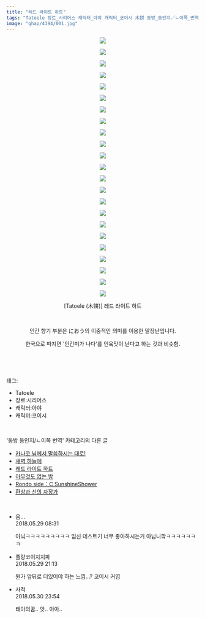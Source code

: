 ```yaml
---
title: "레드 라이트 하트"
tags: "Tatoele 장르_시리어스 캐릭터_아야 캐릭터_코이시 木餅 동방_동인지／ㄴ이쪽_번역"
image: "ghap/4394/001.jpg"
---
```

<div class="article">
<p style="text-align: center; clear: none; float: none;"><img src="{{ site.nasurl }}/ghap/4394/001.jpg"/></p>
<p style="text-align: center; clear: none; float: none;"><img src="{{ site.nasurl }}/ghap/4394/002.jpg"/></p>
<p style="text-align: center; clear: none; float: none;"><img src="{{ site.nasurl }}/ghap/4394/003.jpg"/></p>
<p style="text-align: center; clear: none; float: none;"><img src="{{ site.nasurl }}/ghap/4394/004.jpg"/></p>
<p style="text-align: center; clear: none; float: none;"><img src="{{ site.nasurl }}/ghap/4394/005.jpg"/></p>
<p style="text-align: center; clear: none; float: none;"><img src="{{ site.nasurl }}/ghap/4394/006.jpg"/></p>
<p style="text-align: center; clear: none; float: none;"><img src="{{ site.nasurl }}/ghap/4394/007.jpg"/></p>
<p style="text-align: center; clear: none; float: none;"><img src="{{ site.nasurl }}/ghap/4394/008.jpg"/></p>
<p style="text-align: center; clear: none; float: none;"><img src="{{ site.nasurl }}/ghap/4394/009.jpg"/></p>
<p style="text-align: center; clear: none; float: none;"><img src="{{ site.nasurl }}/ghap/4394/010.jpg"/></p>
<p style="text-align: center; clear: none; float: none;"><img src="{{ site.nasurl }}/ghap/4394/011.jpg"/></p>
<p style="text-align: center; clear: none; float: none;"><img src="{{ site.nasurl }}/ghap/4394/012.jpg"/></p>
<p style="text-align: center; clear: none; float: none;"><img src="{{ site.nasurl }}/ghap/4394/013.jpg"/></p>
<p style="text-align: center; clear: none; float: none;"><img src="{{ site.nasurl }}/ghap/4394/014.jpg"/></p>
<p style="text-align: center; clear: none; float: none;"><img src="{{ site.nasurl }}/ghap/4394/015.jpg"/></p>
<p style="text-align: center; clear: none; float: none;"><img src="{{ site.nasurl }}/ghap/4394/016.jpg"/></p>
<p style="text-align: center; clear: none; float: none;"><img src="{{ site.nasurl }}/ghap/4394/017.jpg"/></p>
<p style="text-align: center; clear: none; float: none;"><img src="{{ site.nasurl }}/ghap/4394/018.jpg"/></p>
<p style="text-align: center; clear: none; float: none;"><img src="{{ site.nasurl }}/ghap/4394/019.jpg"/></p>
<p style="text-align: center; clear: none; float: none;"><img src="{{ site.nasurl }}/ghap/4394/020.jpg"/></p>
<p style="text-align: center; clear: none; float: none;"><img src="{{ site.nasurl }}/ghap/4394/021.jpg"/></p>
<p style="text-align: center; clear: none; float: none;"><img src="{{ site.nasurl }}/ghap/4394/022.jpg"/></p>
<p style="text-align: center; clear: none; float: none;"><img src="{{ site.nasurl }}/ghap/4394/023.jpg"/></p>
<p style="text-align: center; clear: none; float: none;">[Tatoele (木餅)] 레드 라이트 하트</p>
<p style="text-align: center; clear: none; float: none;"><br/></p>
<p style="text-align: center; clear: none; float: none;">인간 향기 부분은 におう의 이중적인 의미를 이용한 말장난입니다.</p>
<p style="text-align: center; clear: none; float: none;">한국으로 따지면 '인간미가 나다'를 인육맛이 난다고 하는 것과 비슷함.</p>
<p><br/></p>
</div><br/>
<div class="tagTrail">
<p>태그: </p>
<ul>
<li>Tatoele</li>
<li>장르:시리어스</li>
<li>캐릭터:아야</li>
<li>캐릭터:코이시</li>
</ul>
</div><br/>
<div class="another">
<p>'동방 동인지/ㄴ이쪽 번역' 카테고리의 다른 글</p>
<ul>
<li><a href="/2018-06-03-ghap_4396">카나코 님께서 말씀하시는 대로!</a></li>
<li><a href="/2018-06-01-ghap_4395">새벽 하늘에</a></li>
<li><a href="/2018-05-29-ghap_4394">레드 라이트 하트</a></li>
<li><a href="/2018-05-28-ghap_4391">아무것도 없는 밤</a></li>
<li><a href="/2018-05-26-ghap_4382">Rondo side：C SunshineShower</a></li>
<li><a href="/2018-05-22-ghap_4380">환상과 신의 자장가</a></li>
</ul>
</div><br/>
<div class="cb_module cb_fluid">
<div class="cb_wrt cb_profile">
<div class="comment">
<ul>
<li class="cb_thumb_off" id="comment15263244">
<div class="cb_comment_area">
<div class="cb_info_area">
<div class="cb_section">
<span class="cb_nick_name">음...</span>
</div>
<div class="cb_section">
<span class="cb_date">2018.05.29 08:31 </span>
</div>
</div>
<div class="cb_dsc_comment">
<p class="cb_dsc">
											아닠ㅋㅋㅋㅋㅋㅋㅋㅋㅋ 임신 테스트기 너무 좋아하시는거 아닙니깤ㅋㅋㅋㅋㅋㅋㅋ
										</p>
</div>
</div></li>
<li class="cb_thumb_off" id="comment15263557">
<div class="cb_comment_area">
<div class="cb_info_area">
<div class="cb_section">
<span class="cb_nick_name">플랑코이지지파</span>
</div>
<div class="cb_section">
<span class="cb_date">2018.05.29 21:13 </span>
</div>
</div>
<div class="cb_dsc_comment">
<p class="cb_dsc">
											뭔가 앞뒤로 더있어야 하는 느낌...?  코이시 커엽
										</p>
</div>
</div></li>
<li class="cb_thumb_off" id="comment15264318">
<div class="cb_comment_area">
<div class="cb_info_area">
<div class="cb_section">
<span class="cb_nick_name">사적</span>
</div>
<div class="cb_section">
<span class="cb_date">2018.05.30 23:54 </span>
</div>
</div>
<div class="cb_dsc_comment">
<p class="cb_dsc">
											태아의꿈.. 앗.. 아아..
										</p>
</div>
</div></li>
</ul>
</div>
</div><!-- commentList close -->
</div><br/>
